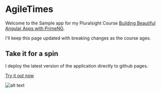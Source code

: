 
# AgileTimes

Welcome to the Sample app for my Pluralsight Course [Building Beautiful Angular Apps with PrimeNG](https://app.pluralsight.com/courses/angular-apps-prime-ng).

I'll keep this page updated with breaking changes as the course ages.

## Take it for a spin

I deploy the latest version of the application directly to github pages. 

[Try it out now](https://avsi1-1f653.firebaseapp.com/#/dashboard)

![alt text](https://github.com/Aditya-Viswanadha/avsi/commit/991673cac85dca0a40630cc48c0d02541fc68e7b)

